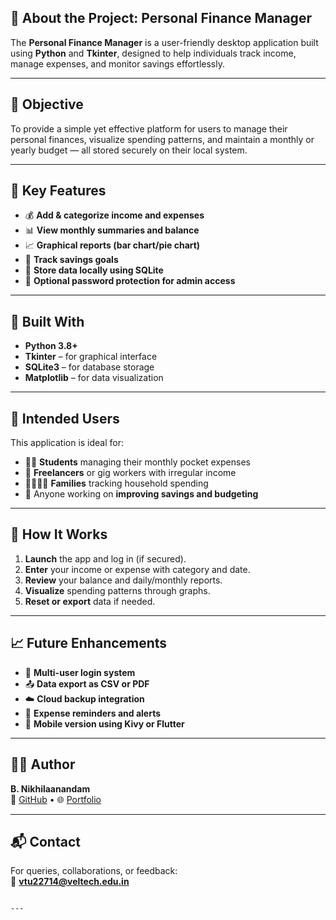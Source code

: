 ## **📘 About the Project: Personal Finance Manager**

The **Personal Finance Manager** is a user-friendly desktop application built using **Python** and **Tkinter**, designed to help individuals track income, manage expenses, and monitor savings effortlessly.

---

## **🎯 Objective**

To provide a simple yet effective platform for users to manage their personal finances, visualize spending patterns, and maintain a monthly or yearly budget — all stored securely on their local system.

---

## **🔑 Key Features**

- 💰 **Add & categorize income and expenses**
- 📊 **View monthly summaries and balance**
- 📈 **Graphical reports (bar chart/pie chart)**
- 📝 **Track savings goals**
- 💾 **Store data locally using SQLite**
- 🔐 **Optional password protection for admin access**

---

## **🧰 Built With**

- **Python 3.8+**
- **Tkinter** – for graphical interface
- **SQLite3** – for database storage
- **Matplotlib** – for data visualization

---

## **👥 Intended Users**

This application is ideal for:

- 🧑‍🎓 **Students** managing their monthly pocket expenses
- 💼 **Freelancers** or gig workers with irregular income
- 👨‍👩‍👧‍👦 **Families** tracking household spending
- 💸 Anyone working on **improving savings and budgeting**

---

## **🚀 How It Works**

1. **Launch** the app and log in (if secured).
2. **Enter** your income or expense with category and date.
3. **Review** your balance and daily/monthly reports.
4. **Visualize** spending patterns through graphs.
5. **Reset or export** data if needed.

---

## **📈 Future Enhancements**

- 🔐 **Multi-user login system**
- 📤 **Data export as CSV or PDF**
- ☁️ **Cloud backup integration**
- 🔔 **Expense reminders and alerts**
- 📱 **Mobile version using Kivy or Flutter**

---

## **👨‍💻 Author**

**B. Nikhilaanandam**  
🔗 [GitHub](https://github.com/bnikhil3) • 🌐 [Portfolio](https://www.youware.com/project/5k6lqyfim2)

---

## **📬 Contact**

For queries, collaborations, or feedback:  
📧 **vtu22714@veltech.edu.in**
```

---
